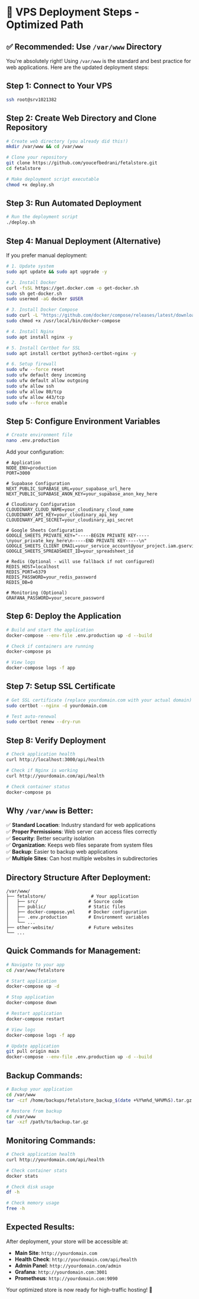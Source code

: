 # 🚀 VPS Deployment Steps - Optimized Path

## ✅ **Recommended: Use `/var/www` Directory**

You're absolutely right! Using `/var/www` is the standard and best practice for web applications. Here are the updated deployment steps:

## **Step 1: Connect to Your VPS**

```bash
ssh root@srv1021382
```

## **Step 2: Create Web Directory and Clone Repository**

```bash
# Create web directory (you already did this!)
mkdir /var/www && cd /var/www

# Clone your repository
git clone https://github.com/youcefbedrani/fetalstore.git
cd fetalstore

# Make deployment script executable
chmod +x deploy.sh
```

## **Step 3: Run Automated Deployment**

```bash
# Run the deployment script
./deploy.sh
```

## **Step 4: Manual Deployment (Alternative)**

If you prefer manual deployment:

```bash
# 1. Update system
sudo apt update && sudo apt upgrade -y

# 2. Install Docker
curl -fsSL https://get.docker.com -o get-docker.sh
sudo sh get-docker.sh
sudo usermod -aG docker $USER

# 3. Install Docker Compose
sudo curl -L "https://github.com/docker/compose/releases/latest/download/docker-compose-$(uname -s)-$(uname -m)" -o /usr/local/bin/docker-compose
sudo chmod +x /usr/local/bin/docker-compose

# 4. Install Nginx
sudo apt install nginx -y

# 5. Install Certbot for SSL
sudo apt install certbot python3-certbot-nginx -y

# 6. Setup firewall
sudo ufw --force reset
sudo ufw default deny incoming
sudo ufw default allow outgoing
sudo ufw allow ssh
sudo ufw allow 80/tcp
sudo ufw allow 443/tcp
sudo ufw --force enable
```

## **Step 5: Configure Environment Variables**

```bash
# Create environment file
nano .env.production
```

Add your configuration:

```env
# Application
NODE_ENV=production
PORT=3000

# Supabase Configuration
NEXT_PUBLIC_SUPABASE_URL=your_supabase_url_here
NEXT_PUBLIC_SUPABASE_ANON_KEY=your_supabase_anon_key_here

# Cloudinary Configuration
CLOUDINARY_CLOUD_NAME=your_cloudinary_cloud_name
CLOUDINARY_API_KEY=your_cloudinary_api_key
CLOUDINARY_API_SECRET=your_cloudinary_api_secret

# Google Sheets Configuration
GOOGLE_SHEETS_PRIVATE_KEY="-----BEGIN PRIVATE KEY-----\nyour_private_key_here\n-----END PRIVATE KEY-----\n"
GOOGLE_SHEETS_CLIENT_EMAIL=your_service_account@your_project.iam.gserviceaccount.com
GOOGLE_SHEETS_SPREADSHEET_ID=your_spreadsheet_id

# Redis (Optional - will use fallback if not configured)
REDIS_HOST=localhost
REDIS_PORT=6379
REDIS_PASSWORD=your_redis_password
REDIS_DB=0

# Monitoring (Optional)
GRAFANA_PASSWORD=your_secure_password
```

## **Step 6: Deploy the Application**

```bash
# Build and start the application
docker-compose --env-file .env.production up -d --build

# Check if containers are running
docker-compose ps

# View logs
docker-compose logs -f app
```

## **Step 7: Setup SSL Certificate**

```bash
# Get SSL certificate (replace yourdomain.com with your actual domain)
sudo certbot --nginx -d yourdomain.com

# Test auto-renewal
sudo certbot renew --dry-run
```

## **Step 8: Verify Deployment**

```bash
# Check application health
curl http://localhost:3000/api/health

# Check if Nginx is working
curl http://yourdomain.com/api/health

# Check container status
docker-compose ps
```

## **Why `/var/www` is Better:**

✅ **Standard Location**: Industry standard for web applications  
✅ **Proper Permissions**: Web server can access files correctly  
✅ **Security**: Better security isolation  
✅ **Organization**: Keeps web files separate from system files  
✅ **Backup**: Easier to backup web applications  
✅ **Multiple Sites**: Can host multiple websites in subdirectories  

## **Directory Structure After Deployment:**

```
/var/www/
├── fetalstore/                 # Your application
│   ├── src/                   # Source code
│   ├── public/                # Static files
│   ├── docker-compose.yml     # Docker configuration
│   ├── .env.production        # Environment variables
│   └── ...
├── other-website/             # Future websites
└── ...
```

## **Quick Commands for Management:**

```bash
# Navigate to your app
cd /var/www/fetalstore

# Start application
docker-compose up -d

# Stop application
docker-compose down

# Restart application
docker-compose restart

# View logs
docker-compose logs -f app

# Update application
git pull origin main
docker-compose --env-file .env.production up -d --build
```

## **Backup Commands:**

```bash
# Backup your application
cd /var/www
tar -czf /home/backups/fetalstore_backup_$(date +%Y%m%d_%H%M%S).tar.gz fetalstore/

# Restore from backup
cd /var/www
tar -xzf /path/to/backup.tar.gz
```

## **Monitoring Commands:**

```bash
# Check application health
curl http://yourdomain.com/api/health

# Check container stats
docker stats

# Check disk usage
df -h

# Check memory usage
free -h
```

## **Expected Results:**

After deployment, your store will be accessible at:
- **Main Site**: `http://yourdomain.com`
- **Health Check**: `http://yourdomain.com/api/health`
- **Admin Panel**: `http://yourdomain.com/admin`
- **Grafana**: `http://yourdomain.com:3001`
- **Prometheus**: `http://yourdomain.com:9090`

Your optimized store is now ready for high-traffic hosting! 🚀
